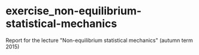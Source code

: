 # exercise_non-equilibrium-statistical-mechanics
Report for the lecture "Non-equilibrium statistical mechanics" (autumn term 2015)
